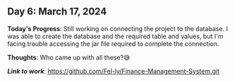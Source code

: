 ## Day 6: March 17, 2024

**Today's Progress**: Still working on connecting the project to the database. I was able to create the database and the required table and values, but I'm facing trouble accessing the jar file required to complete the connection.

__Thoughts__: Who came up with all these?😅

___Link to work___: https://github.com/Fel-ly/Finance-Management-System.git
